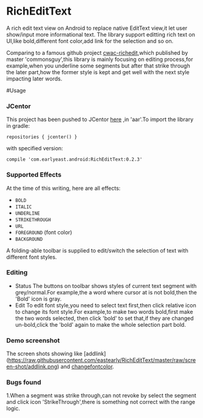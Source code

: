 # RichEditText
A rich edit text view on Android to replace native EditText view,it let user show/input more informational text.
The library support editting rich text on UI,like bold,different font color,add link for the selection and so on.

Comparing to a famous github project [cwac-richedit](https://github.com/commonsguy/cwac-richedit),which published by master 'commonsguy',this library is mainly 
focusing on editing process,for example,when you underline some segments but after that strike through the later part,how the former style is kept and get well with the next style impacting later words.





#Usage

### JCentor

This project has been pushed to JCentor [here](https://bintray.com/xiaodong666/maven/dach-richedit-android/view#) ,in 'aar'.To import the library in gradle:

`repositories {
     jcenter()
 }`

 with specified version:

 `compile 'com.earlyeast.android:RichEditText:0.2.3'`

### Supported Effects

At the time of this writing, here are all effects:

- `BOLD`
- `ITALIC`
- `UNDERLINE`
- `STRIKETHROUGH`
- `URL`
- `FOREGROUND` (font color)
- `BACKGROUND`

A folding-able toolbar is supplied to edit/switch the selection of text with different font styles.

### Editing 

- Status
The buttons on toolbar shows styles of current text segment with grey/normal.For example,the a word where cursor at is not bold,then the 'Bold' icon is gray.
- Edit
To edit font style,you need to select text first,then click relative icon to change its font style.For example,to make two words bold,first make the two words selected,
then click 'bold' to set that,if they are changed un-bold,click the 'bold' again to make the whole selection part bold.

### Demo screenshot

 The screen shots showing like [addlink] (https://raw.githubusercontent.com/eastearly/RichEditText/master/raw/screen-shot/addlink.png) and [changefontcolor](https://raw.githubusercontent.com/eastearly/RichEditText/master/raw/screen-shot/changefontcolor.png).

### Bugs found

1.When a segment was strike through,can not revoke by select the segment and click icon 'StrikeThrough',there is something not correct with the range logic.